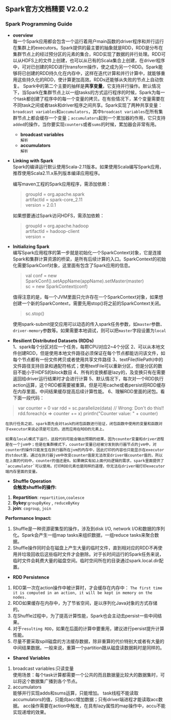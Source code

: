 ## Spark官方文档精要 V2.0.2
### Spark Programming Guide
- **overview**  
每一个Spark应用都会包含一个运行着用户main函数的driver程序和并行运行在集群上的executors。Spark提供的最主要的抽象就是RDD，RDD是分布在集群节点上的经过预分区的元素的集合，RDD实现了数据的并行处理。RDD可以从HDFS上的文件上创建，也可以从已有的Scala集合上创建，在driver程序中，可对已创建的RDD进行transform操作，使之成为另一个RDD。Spark能够将已创建的RDD持久化在内存中，这样在迭代计算和并行计算中，就能够重用这些持久化的RDD，使计算更加高效。RDDs还能够从失败的节点上自动恢复。
Spark中的第二个主要的抽样是**共享变量**，它支持并行操作。默认情况下，当Spark在集群节点上以一组tasks的方式运行程序的时候，Spark为每一个task都创建了程序中的每一个变量的拷贝。在有些情况下，某个变量需要在不同task之间或者task和driver程序之间共享。Spark实现了两种共享变量：`broadcast variables`和`accumulators`，其中`broadcast variables`在所有集群节点上都会缓存一个变量；`accumulators`起到一个累加器的作用，它只支持`added`的操作，当你要实现`counters`或者`sums`的时候，累加器会非常有用。
  - **broadcast variables**  
`解析`
  - **accumulators**  
`解析`
- **Linking with Spark**  
Spark的编译运行默认使用Scala-2.11版本。如果使用Scala编写Spark应用，推荐使用Scala2.11.x系列版本编译应用程序。 
	 
  编写maven工程的Spark应用程序，需添加依赖：
	> groupId = org.apache.spark  
	> artifactId = spark-core_2.11  
	> version = 2.0.1  
		
	如果想要通过Spark访问HDFS，需添加依赖：  
	>groupId = org.apache.hadoop  
	>artifactId = hadoop-client  
	>version = <your-hdfs-version>  

- **Initializing Spark**  
	编写Spark应用程序的第一步就是初始化一个SparkContext对象，它是连接Spark和集群计算资源的桥梁，是所有后续计算的入口。SparkContext的初始化需要SparkConf对象，这里面有包含了Spark应用的信息。  
	> val conf = new SparkConf().setAppName(appName).setMaster(master)  
	> sc = new SparkContext(conf)
	
	值得注意的是，每一个JVM里面只允许存在一个SparkContext对象，如果想创建一个新的SparkContext，需要先用stop()将之前的SparkContext关闭。  
	> sc.stop()  

	使用spark-submit提交应用可以动态的传入spark任务参数，如`master`参数、`driver-memory`参数等。如果需要本地调试，则可以把`master`字段设置为`local`
	
- **Resilient Distributed Datasets (RDDs)**  
1、spark每个分区对应一个任务，每颗CPU对应2~4个分区
2、可以从本地文件创建RDD，但是使用本地文件路径必须保证在每个节点都能访问该文件，如每个节点都有一份文件拷贝或者使用共享文件路径
3、textFile(filePath)中的文件路径支持目录和通配符格式；使用textFile可以重新分区，但是分区的数目不能小于HDFS的block数目
4、所有的变换都是lazy的，及变换只有在需要返回给driver运行结果时才会进行计算
5、默认情况下，每次对一个RDD执行action运算，这个RDD都需要被重算。但是可用cache或者persist将RDD缓存在内存里面。中间结果缓存提高后续计算性能。
6、理解RDD里面的闭包。看下面一段代码：
>var counter = 0
>var rdd = sc.parallelize(data)
>// Wrong: Don't do this!!
>rdd.foreach(x => counter += x)
>println("Counter value: " + counter)  

	在执行任务之前，spark首先会对task的闭包函数进行验证，闭包函数中使用的变量和函数对于executor来说必须是可见的，进而应用在RDD的元素上。  

	如果在local模式下运行，这段代码可能会输出预期的结果，因为counter变量和driver进程是在一个jvm中；但是在集群模式下，counter变量已经被分发到执行器节点的jvm中，对counter的操作只能发生在执行器所在jvm的内存中，因此打印的内容也只能显示在executor的stdout里。通过在执行器jvm中改变counter值是无法改变driver端counter值的，所以在上面的代码中，counter的值还是0。如果确实有如上面代码逻辑的需求，spark里面提供了`accumulator`可以使用。打印RDD元素也是同样的道理，你无法在driver端打印executor端内存里面的变量。


- **Shuffle Operation**  
**会触发shuffle的操作:**  
1. **Repartition**: `repartition`,`coalesce`  
2. **Bykey**:`groupByKey` , `reduceByKey`  
3. **join**: `cogroup`, `join`  

**Performance Impact:**  
1. Shuffle是一种资源密集型的操作，涉及到disk I/O,  network I/O和数据的序列化。Spark会产生一组map tasks来组织数据，一组reduce tasks来聚合数据。  
2. Shuffle操作同时会在磁盘上产生大量的临时文件，直到相对应的RDD不再使用并垃圾回收后这些临时文件才会删除。对于长时间运行的Spark任务来说，临时文件会耗费大量的磁盘空间。临时空间所在的目录通过spark.local.dir配置。

- **RDD Persistence**  
1. RDD第一次在action操作中被计算时，才会缓存在内存中：
		```
		The first time it is computed in an action, it will be kept in memory on the nodes.
		```  
2. RDD如果缓存在内存中，为了节省空间，是以序列化Java对象的方式存储的。  
3. 在Shuffle过程中，为了提高计算性能，Spark也会主动去persist一些中间结果。  
4. 对于`resulting RDD`，如果在后面的计算中要重用，建议进行persist提升计算性能。  
5.  尽量不要采取spill磁盘的方法缓存数据，除非重算的代价特别大或者有大量的中间结果数据。一般来说，重算一个partition跟从磁盘读数据耗时是同样的。  

- **Shared Variables**    
1. broadcast variables:只读变量  
使用场景：每个task计算都需要一个公共的而且数据量比较大的数据集时，可以将这个数据集广播到各个节点。  
2. accumulators  
能够并行实现adds和sums运算，只能增加。
task线程不能读取accumulators的值，只能向acc增加数据；只有driver端进程才能读取acc数据。
acc操作需要在action中触发，在具有lazy属性的map操作中，accu不能实现递增的效果。
	
